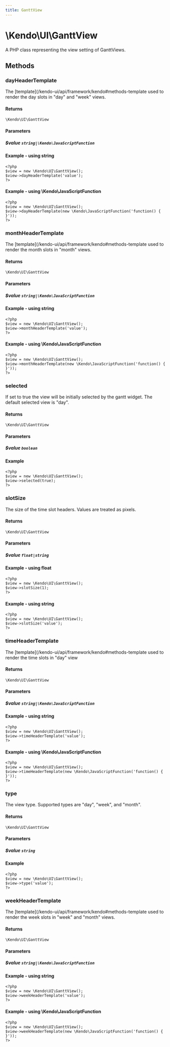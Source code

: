 ```yaml
---
title: GanttView
---
```


# \Kendo\UI\GanttView

A PHP class representing the view setting of GanttViews.


## Methods

### dayHeaderTemplate
The [template](/kendo-ui/api/framework/kendo#methods-template used to render the day slots in "day" and "week" views.

#### Returns
`\Kendo\UI\GanttView`

#### Parameters

##### $value `string|\Kendo\JavaScriptFunction`



#### Example  - using string
    <?php
    $view = new \Kendo\UI\GanttView();
    $view->dayHeaderTemplate('value');
    ?>

#### Example  - using \Kendo\JavaScriptFunction
    <?php
    $view = new \Kendo\UI\GanttView();
    $view->dayHeaderTemplate(new \Kendo\JavaScriptFunction('function() { }'));
    ?>

### monthHeaderTemplate
The [template](/kendo-ui/api/framework/kendo#methods-template used to render the month slots in "month" views.

#### Returns
`\Kendo\UI\GanttView`

#### Parameters

##### $value `string|\Kendo\JavaScriptFunction`



#### Example  - using string
    <?php
    $view = new \Kendo\UI\GanttView();
    $view->monthHeaderTemplate('value');
    ?>

#### Example  - using \Kendo\JavaScriptFunction
    <?php
    $view = new \Kendo\UI\GanttView();
    $view->monthHeaderTemplate(new \Kendo\JavaScriptFunction('function() { }'));
    ?>

### selected
If set to true the view will be initially selected by the gantt widget. The default selected view is "day".

#### Returns
`\Kendo\UI\GanttView`

#### Parameters

##### $value `boolean`



#### Example 
    <?php
    $view = new \Kendo\UI\GanttView();
    $view->selected(true);
    ?>

### slotSize
The size of the time slot headers. Values are treated as pixels.

#### Returns
`\Kendo\UI\GanttView`

#### Parameters

##### $value `float|string`



#### Example  - using float
    <?php
    $view = new \Kendo\UI\GanttView();
    $view->slotSize(1);
    ?>

#### Example  - using string
    <?php
    $view = new \Kendo\UI\GanttView();
    $view->slotSize('value');
    ?>

### timeHeaderTemplate
The [template](/kendo-ui/api/framework/kendo#methods-template used to render the time slots in "day" view

#### Returns
`\Kendo\UI\GanttView`

#### Parameters

##### $value `string|\Kendo\JavaScriptFunction`



#### Example  - using string
    <?php
    $view = new \Kendo\UI\GanttView();
    $view->timeHeaderTemplate('value');
    ?>

#### Example  - using \Kendo\JavaScriptFunction
    <?php
    $view = new \Kendo\UI\GanttView();
    $view->timeHeaderTemplate(new \Kendo\JavaScriptFunction('function() { }'));
    ?>

### type
The view type. Supported types are "day", "week", and "month".

#### Returns
`\Kendo\UI\GanttView`

#### Parameters

##### $value `string`



#### Example 
    <?php
    $view = new \Kendo\UI\GanttView();
    $view->type('value');
    ?>

### weekHeaderTemplate
The [template](/kendo-ui/api/framework/kendo#methods-template used to render the week slots in "week" and "month" views.

#### Returns
`\Kendo\UI\GanttView`

#### Parameters

##### $value `string|\Kendo\JavaScriptFunction`



#### Example  - using string
    <?php
    $view = new \Kendo\UI\GanttView();
    $view->weekHeaderTemplate('value');
    ?>

#### Example  - using \Kendo\JavaScriptFunction
    <?php
    $view = new \Kendo\UI\GanttView();
    $view->weekHeaderTemplate(new \Kendo\JavaScriptFunction('function() { }'));
    ?>

